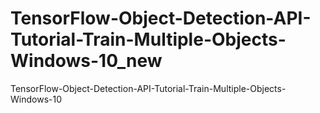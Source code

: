 # TensorFlow-Object-Detection-API-Tutorial-Train-Multiple-Objects-Windows-10_new
TensorFlow-Object-Detection-API-Tutorial-Train-Multiple-Objects-Windows-10
